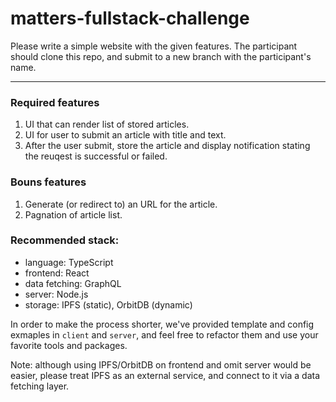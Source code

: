 # matters-fullstack-challenge

Please write a simple website with the given features. The participant should clone this repo, and submit to a new branch with the participant's name.

---

### Required features

1. UI that can render list of stored articles.
2. UI for user to submit an article with title and text.
3. After the user submit, store the article and display notification stating the reuqest is successful or failed.

### Bouns features

1. Generate (or redirect to) an URL for the article.
2. Pagnation of article list.

### Recommended stack:

- language: TypeScript
- frontend: React
- data fetching: GraphQL
- server: Node.js
- storage: IPFS (static), OrbitDB (dynamic)

In order to make the process shorter, we've provided template and config exmaples in `client` and `server`, and feel free to refactor them and use your favorite tools and packages.

Note: although using IPFS/OrbitDB on frontend and omit server would be easier, please treat IPFS as an external service, and connect to it via a data fetching layer.

